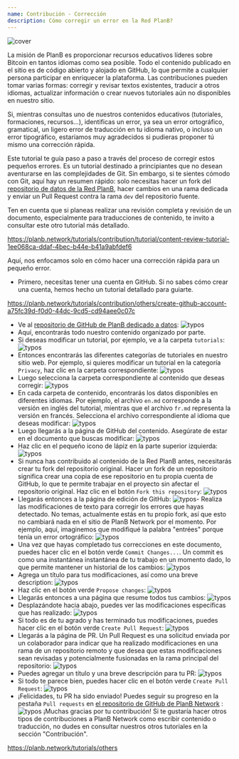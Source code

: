 ```yaml
---
name: Contribución - Corrección
description: Cómo corregir un error en la Red PlanB?
---
```

![cover](assets/cover.webp)

La misión de PlanB es proporcionar recursos educativos líderes sobre Bitcoin en tantos idiomas como sea posible. Todo el contenido publicado en el sitio es de código abierto y alojado en GitHub, lo que permite a cualquier persona participar en enriquecer la plataforma. Las contribuciones pueden tomar varias formas: corregir y revisar textos existentes, traducir a otros idiomas, actualizar información o crear nuevos tutoriales aún no disponibles en nuestro sitio.

Si, mientras consultas uno de nuestros contenidos educativos (tutoriales, formaciones, recursos...), identificas un error, ya sea un error ortográfico, gramatical, un ligero error de traducción en tu idioma nativo, o incluso un error tipográfico, estaríamos muy agradecidos si pudieras proponer tú mismo una corrección rápida.

Este tutorial te guía paso a paso a través del proceso de corregir estos pequeños errores. Es un tutorial destinado a principiantes que no desean aventurarse en las complejidades de Git. Sin embargo, si te sientes cómodo con Git, aquí hay un resumen rápido: solo necesitas hacer un fork del [repositorio de datos de la Red PlanB](https://github.com/PlanB-Network/bitcoin-educational-content), hacer cambios en una rama dedicada y enviar un Pull Request contra la rama `dev` del repositorio fuente.

Ten en cuenta que si planeas realizar una revisión completa y revisión de un documento, especialmente para traducciones de contenido, te invito a consultar este otro tutorial más detallado.

https://planb.network/tutorials/contribution/tutorial/content-review-tutorial-1ee068ca-ddaf-4bec-b44e-b41a9abfdef6

 Aquí, nos enfocamos solo en cómo hacer una corrección rápida para un pequeño error.

- Primero, necesitas tener una cuenta en GitHub. Si no sabes cómo crear una cuenta, hemos hecho un tutorial detallado para guiarte.

https://planb.network/tutorials/contribution/others/create-github-account-a75fc39d-f0d0-44dc-9cd5-cd94aee0c07c


- Ve al [repositorio de GitHub de PlanB dedicado a datos](https://github.com/PlanB-Network/bitcoin-educational-content):
![typos](assets/01.webp)
- Aquí, encontrarás todo nuestro contenido organizado por parte.
- Si deseas modificar un tutorial, por ejemplo, ve a la carpeta `tutorials`:
![typos](assets/02.webp)
- Entonces encontrarás las diferentes categorías de tutoriales en nuestro sitio web. Por ejemplo, si quieres modificar un tutorial en la categoría `Privacy`, haz clic en la carpeta correspondiente:
![typos](assets/03.webp)
- Luego selecciona la carpeta correspondiente al contenido que deseas corregir:
![typos](assets/04.webp)
- En cada carpeta de contenido, encontrarás los datos disponibles en diferentes idiomas. Por ejemplo, el archivo `en.md` corresponde a la versión en inglés del tutorial, mientras que el archivo `fr.md` representa la versión en francés. Selecciona el archivo correspondiente al idioma que deseas modificar: ![typos](assets/05.webp)
- Luego llegarás a la página de GitHub del contenido. Asegúrate de estar en el documento que buscas modificar: ![typos](assets/06.webp)
- Haz clic en el pequeño icono de lápiz en la parte superior izquierda: ![typos](assets/07.webp)
- Si nunca has contribuido al contenido de la Red PlanB antes, necesitarás crear tu fork del repositorio original. Hacer un fork de un repositorio significa crear una copia de ese repositorio en tu propia cuenta de GitHub, lo que te permite trabajar en el proyecto sin afectar el repositorio original. Haz clic en el botón `Fork this repository`: ![typos](assets/08.webp)
- Llegarás entonces a la página de edición de GitHub: ![typos](assets/09.webp)- Realiza las modificaciones de texto para corregir los errores que hayas detectado. No temas, actualmente estás en tu propio fork, así que esto no cambiará nada en el sitio de PlanB Network por el momento. Por ejemplo, aquí, imaginemos que modifiqué la palabra "entrées" porque tenía un error ortográfico: ![typos](assets/10.webp)
- Una vez que hayas completado tus correcciones en este documento, puedes hacer clic en el botón verde `Commit Changes...`. Un commit es como una instantánea instantánea de tu trabajo en un momento dado, lo que permite mantener un historial de los cambios: ![typos](assets/11.webp)
- Agrega un título para tus modificaciones, así como una breve description: ![typos](assets/12.webp)
- Haz clic en el botón verde `Propose changes`: ![typos](assets/13.webp)
- Llegarás entonces a una página que resume todos tus cambios: ![typos](assets/14.webp)
- Desplazándote hacia abajo, puedes ver las modificaciones específicas que has realizado: ![typos](assets/15.webp)
- Si todo es de tu agrado y has terminado tus modificaciones, puedes hacer clic en el botón verde `Create Pull Request`: ![typos](assets/16.webp)
- Llegarás a la página de PR. Un Pull Request es una solicitud enviada por un colaborador para indicar que ha realizado modificaciones en una rama de un repositorio remoto y que desea que estas modificaciones sean revisadas y potencialmente fusionadas en la rama principal del repositorio: ![typos](assets/17.webp)
- Puedes agregar un título y una breve descripción para tu PR: ![typos](assets/18.webp)
- Si todo te parece bien, puedes hacer clic en el botón verde `Create Pull Request`: ![typos](assets/19.webp)
- ¡Felicidades, tu PR ha sido enviado! Puedes seguir su progreso en la pestaña `Pull requests` en [el repositorio de GitHub de PlanB Network](https://github.com/PlanB-Network/bitcoin-educational-content/pulls) :![typos](assets/20.webp)
¡Muchas gracias por tu contribución! Si te gustaría hacer otros tipos de contribuciones a PlanB Network como escribir contenido o traducción, no dudes en consultar nuestros otros tutoriales en la sección "Contribución".

https://planb.network/tutorials/others


